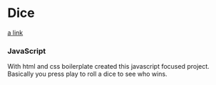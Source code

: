 # Dice
[a link](https://mahrusferdous.github.io/dice)

### JavaScript
With html and css boilerplate created this javascript focused project. Basically you press play to roll a dice to see who wins.
